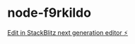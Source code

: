 # node-f9rkildo

[Edit in StackBlitz next generation editor ⚡️](https://stackblitz.com/~/github.com/devtahirzahid/node-f9rkildo)